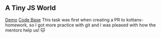 ## A Tiny JS World

[Demo](https://alinaladybug.github.io/a-tiny-JS-world/)
[Code Base](https://github.com/AlinaLadybug/a-tiny-JS-world/blob/master/index.js)
 This task was first when creating a PR to kottans-homework, so I got more practice with git and I was pleased with how the mentors help us! :cat: